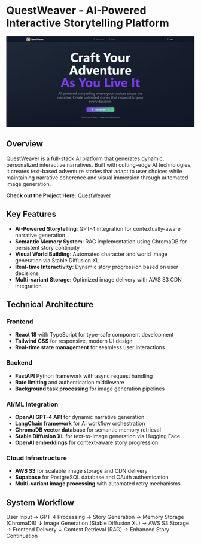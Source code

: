 # QuestWeaver - AI-Powered Interactive Storytelling Platform

![QuestWeaver Hero](Frontend/1755456882573.jpeg)

## Overview

QuestWeaver is a full-stack AI platform that generates dynamic, personalized interactive narratives. Built with cutting-edge AI technologies, it creates text-based adventure stories that adapt to user choices while maintaining narrative coherence and visual immersion through automated image generation.

**Check out the Project Here:** [QuestWeaver](https://quest-weaver.vercel.app/)

## Key Features

- **AI-Powered Storytelling**: GPT-4 integration for contextually-aware narrative generation
- **Semantic Memory System**: RAG implementation using ChromaDB for persistent story continuity
- **Visual World Building**: Automated character and world image generation via Stable Diffusion XL
- **Real-time Interactivity**: Dynamic story progression based on user decisions
- **Multi-variant Storage**: Optimized image delivery with AWS S3 CDN integration

## Technical Architecture

### Frontend
- **React 18** with TypeScript for type-safe component development
- **Tailwind CSS** for responsive, modern UI design
- **Real-time state management** for seamless user interactions

### Backend
- **FastAPI** Python framework with async request handling
- **Rate limiting** and authentication middleware
- **Background task processing** for image generation pipelines

### AI/ML Integration
- **OpenAI GPT-4 API** for dynamic narrative generation
- **LangChain framework** for AI workflow orchestration
- **ChromaDB vector database** for semantic memory retrieval
- **Stable Diffusion XL** for text-to-image generation via Hugging Face
- **OpenAI embeddings** for context-aware story progression

### Cloud Infrastructure
- **AWS S3** for scalable image storage and CDN delivery
- **Supabase** for PostgreSQL database and OAuth authentication
- **Multi-variant image processing** with automated retry mechanisms

## System Workflow
User Input → GPT-4 Processing → Story Generation → Memory Storage (ChromaDB)
↓
Image Generation (Stable Diffusion XL) → AWS S3 Storage → Frontend Delivery
↓
Context Retrieval (RAG) → Enhanced Story Continuation

